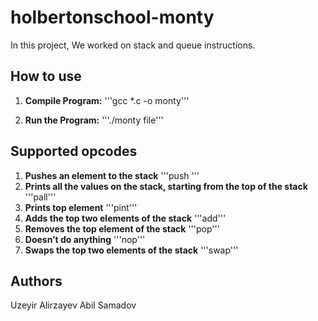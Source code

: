 # holbertonschool-monty

In this project, We worked on stack and queue instructions.

## How to use

1. **Compile Program:** 
'''gcc *.c -o monty'''

2. **Run the Program:**
'''./monty file'''

## Supported opcodes

1. **Pushes an element to the stack**
'''push <int>'''
2. **Prints all the values on the stack, starting from the top of the stack**
'''pall'''
3. **Prints top element**
'''pint'''
4. **Adds the top two elements of the stack**
'''add'''
5. **Removes the top element of the stack**
'''pop'''
6. **Doesn’t do anything**
'''nop'''
7. **Swaps the top two elements of the stack**
'''swap'''

## Authors

Uzeyir Alirzayev
Abil Samadov
